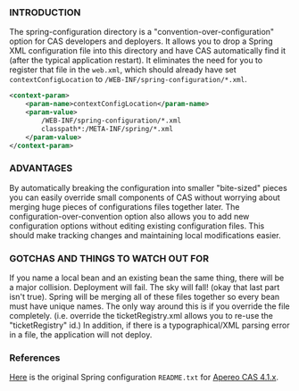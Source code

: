 ### INTRODUCTION

The spring-configuration directory is a "convention-over-configuration" option for CAS developers and deployers. It allows you to drop a Spring XML configuration file into this directory and have CAS automatically find it (after the typical application restart). It eliminates the need for you to register that file in the `web.xml`, which should already have set `contextConfigLocation` to `/WEB-INF/spring-configuration/*.xml`.

```xml
<context-param>
    <param-name>contextConfigLocation</param-name>
    <param-value>
        /WEB-INF/spring-configuration/*.xml
        classpath*:/META-INF/spring/*.xml
    </param-value>
</context-param>
```

### ADVANTAGES

By automatically breaking the configuration into smaller "bite-sized" pieces you can easily override small components of CAS without worrying about merging huge pieces of configurations files together later. The configuration-over-convention option also allows you to add new configuration options without editing existing configuration files. This should make tracking changes and maintaining local modifications easier.

### GOTCHAS AND THINGS TO WATCH OUT FOR

If you name a local bean and an existing bean the same thing, there will be a major collision. Deployment will fail. The sky will fall! (okay that last part isn't true). Spring will be merging all of these files together so every bean must have unique names.  The only way around this is if you override the file completely. (i.e. override the ticketRegistry.xml allows you to re-use the "ticketRegistry" id.) In addition, if there is a typographical/XML parsing error in a file, the application will not deploy.

### References

[Here](https://github.com/apereo/cas/blob/4.1.x/cas-server-webapp/src/main/webapp/WEB-INF/spring-configuration/README.txt) is the original Spring configuration `README.txt` for [Apereo CAS 4.1.x](https://apereo.github.io/cas/4.1.x/index.html).
